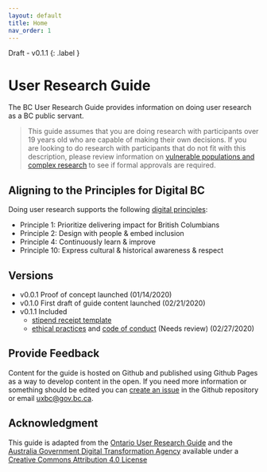 ```yaml
---
layout: default
title: Home
nav_order: 1
---
```


Draft - v0.1.1
{: .label }
# User Research Guide

The BC User Research Guide provides information on doing user research as a BC public servant.

>This guide assumes that you are doing research with participants over 19 years old who are capable of making their own decisions. If you are looking to do research with participants that do not fit with this description, please review information on [vulnerable populations and complex research](https://bcgov.github.io/user-research-guide/ethics/) to see if formal approvals are required.

<!--## It's About People and their Needs

**People don’t wake up and think I wonder what the government of B.C. is doing today? I am going to visit their website to find out.** There is something that happened in their lives that drives them to use your service. Your service should fulfill this need and user research will help you understand what these needs are. -->


## Aligning to the Principles for Digital BC

Doing user research supports the following [digital principles](https://github.com/bcgov/digital-principles):

- Principle 1: Prioritize delivering impact for British Columbians
- Principle 2: Design with people & embed inclusion
- Principle 4: Continuously learn & improve
- Principle 10: Express cultural & historical awareness & respect

## Versions
- v0.0.1 Proof of concept launched (01/14/2020)
- v0.1.0 First draft of guide content launched (02/21/2020)
- v0.1.1 Included
  - [stipend receipt template](https://bcgov.github.io/user-research-guide/planning-research/compensation.html#proof-of-compensation)
  - [ethical practices](https://bcgov.github.io/user-research-guide/ethics/ethical-practices.html) and [code of conduct](https://bcgov.github.io/user-research-guide/ethics/code-of-conduct.html) (Needs review) (02/27/2020)

## Provide Feedback

Content for the guide is hosted on Github and published using Github Pages as a way to develop content in the open. If you need more information or something should be edited you can [create an issue](https://github.com/bcgov/user-research-guide/issues/new/choose) in the Github repository or email <uxbc@gov.bc.ca>.

## Acknowledgment

This guide is adapted from the [Ontario User Research Guide](https://www.ontario.ca/page/user-research-guide) and the [Australia Government Digital Transformation Agency](https://www.dta.gov.au/help-and-advice/build-and-improve-services/user-research) available under a [Creative Commons Attribution 4.0 License](http://creativecommons.org/licenses/by/4.0/)
